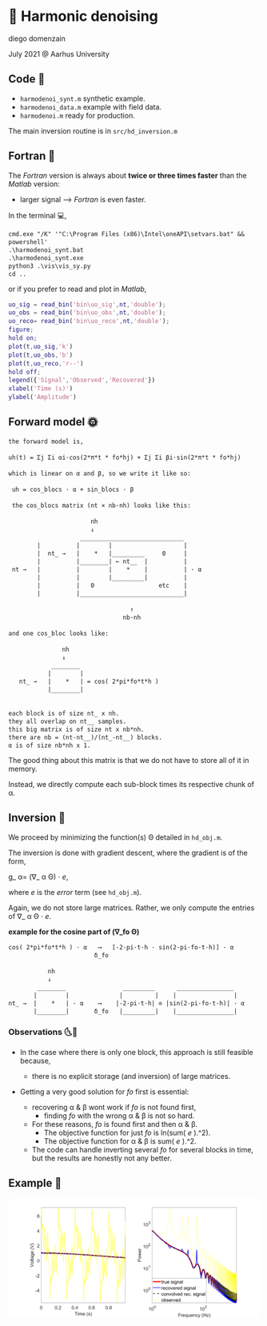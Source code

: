 # 🎵 Harmonic denoising
diego domenzain

July 2021 @ Aarhus University

## Code 📝

* ```harmodenoi_synt.m``` synthetic example.
* ```harmodenoi_data.m``` example with field data.
* ```harmodenoi.m``` ready for production.

The main inversion routine is in ```src/hd_inversion.m```

## Fortran 💪

The *Fortran* version is always about **twice or three times faster** than the *Matlab* version:

* larger signal ⟶ *Fortran* is even faster.

In the terminal 💻,
```
cmd.exe "/K" '"C:\Program Files (x86)\Intel\oneAPI\setvars.bat" && powershell'
.\harmodenoi_synt.bat
.\harmodenoi_synt.exe
python3 .\vis\vis_sy.py
cd ..
```
or if you prefer to read and plot in *Matlab*,

```matlab
uo_sig = read_bin('bin\uo_sig',nt,'double');
uo_obs = read_bin('bin\uo_obs',nt,'double');
uo_reco= read_bin('bin\uo_reco',nt,'double');
figure;
hold on;
plot(t,uo_sig,'k')
plot(t,uo_obs,'b')
plot(t,uo_reco,'r--')
hold off;
legend({'Signal','Observed','Recovered'})
xlabel('Time (s)')
ylabel('Amplitude')
```

## Forward model 🌞

```
the forward model is,

uh(t) = Σj Σi αi⋅cos(2*π*t * fo*hj) + Σj Σi βi⋅sin(2*π*t * fo*hj)

which is linear on α and β, so we write it like so:

 uh = cos_blocs · α + sin_blocs · β

 the cos_blocs matrix (nt × nb·nh) looks like this:

                       nh
                       ↓
                    _____________________________
        |          |        |                    |
        |  nt_ →   |    *   |_________     0     |
        |          |________| ← nt__  |          |
 nt →   |          |        |    *    |          | · α
        |          |        |_________|          |
        |          |   0                  etc    |
        |          |_____________________________|

                                  ↑
                                nb·nh

and one cos_bloc looks like:

               nh
               ↓
            ________
           |        |
   nt_ →   |    *   | = cos( 2*pi*fo*t*h )
           |________|


each block is of size nt_ x nh.
they all overlap on nt__ samples.
this big matrix is of size nt x nb*nh.
there are nb = (nt-nt__)/(nt_-nt__) blocks.
α is of size nb*nh x 1.
```
The good thing about this matrix is that we do not have to store all of it in memory.

Instead, we directly compute each sub-block times its respective chunk of α.

## Inversion 🌚

We proceed by minimizing the function(s) Θ detailed in ```hd_obj.m```.

The inversion is done with gradient descent, where the gradient is of the form,

 g_ α= (∇_ α Θ) ⋅ *e*,

 where *e* is the *error* term (see ```hd_obj.m```).

Again, we do not store large matrices. Rather, we only compute the entries of ∇_ α Θ ⋅ *e*.

**example for the cosine part of (∇_fo Θ)**
```
cos( 2*pi*fo*t*h ) · α   ⟶   [-2·pi·t·h · sin(2·pi·fo·t·h)] · α
                        δ_fo

           nh
           ↓
        ________                _________      ________________
       |        |              |         |    |                |
nt_ →  |    *   | · α    ⟶    |-2·pi·t·h| ⊙ |sin(2·pi·fo·t·h)| · α
       |________|       δ_fo   |_________|    |________________|

```

### Observations 🌜🌛

  * In the case where there is only one block, this approach is still feasible because,
    * there is no explicit storage (and inversion) of large matrices.

  * Getting a very good solution for *fo* first is essential:
    * recovering α & β wont work if *fo* is not found first,
      * finding *fo* with the wrong α & β is not so hard.
    * For these reasons, *fo* is found first and then α & β.
      * The objective function for just *fo* is ln(sum( *e* ).^2).
      * The objective function for α & β is sum( *e* ).^2.
    * The code can handle inverting several *fo* for several blocks in time, but the results are honestly not any better.

## Example 🎨

[![](../pics/harmodenoi-synt.png)](./)
